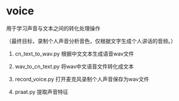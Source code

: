 # voice
用于学习声音与文本之间的转化处理操作

（最终目标，录制个人声音分析音色，仅根据文字生成个人讲话的音频。）

1) cn_text_to_wav.py  根据中文文本生成语音wav文件

2) wav_to_cn_text.py  将wav中文语音文件转化成文本

3) record_voice.py 打开麦克风录制个人声音保存为wav文件
   
4) praat.py 提取声音特征 
